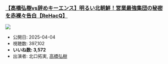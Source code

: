 ### [【高橋弘樹vs辞めキーエンス】明るい北朝鮮！営業最強集団の秘密を赤裸々告白【ReHacQ】](https://www.youtube.com/watch?v=uPd5a068jkM)
[![](https://img.youtube.com/vi/uPd5a068jkM/hqdefault.jpg)](https://www.youtube.com/watch?v=uPd5a068jkM)
-   公開日: 2025-04-04
-   視聴数: 397,102
-   **いいね数: 3,572**
-   出演者: 北口拓実, [高橋弘樹](/rehacq_fan/people/高橋弘樹 "wikilink")
